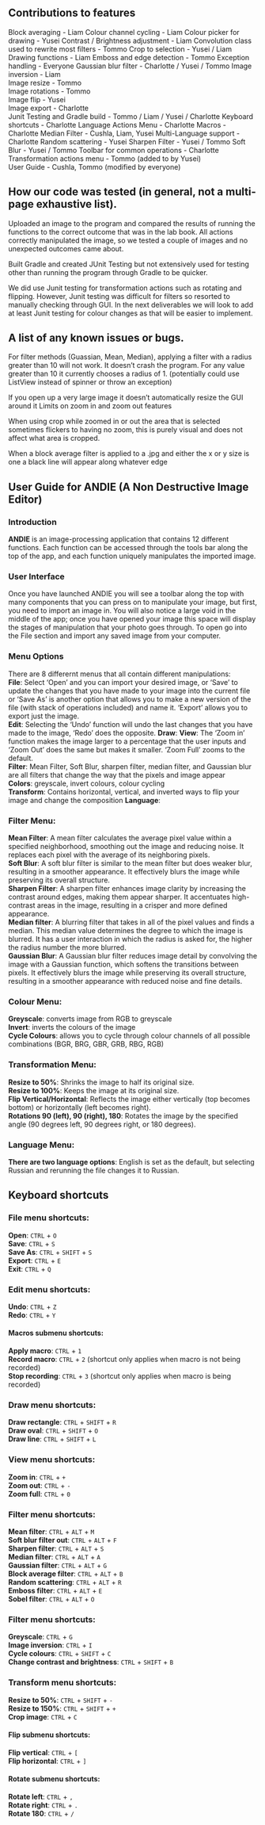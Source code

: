 ## Contributions to features
Block averaging - Liam
Colour channel cycling - Liam 
Colour picker for drawing - Yusei
Contrast / Brightness adjustment - Liam 
Convolution class used to rewrite most filters - Tommo
Crop to selection - Yusei / Liam
Drawing functions - Liam
Emboss and edge detection - Tommo
Exception handling - Everyone
Gaussian blur filter - Charlotte / Yusei / Tommo
Image inversion - Liam  
Image resize - Tommo  
Image rotations - Tommo  
Image flip - Yusei  
Image export - Charlotte  
Junit Testing and Gradle build  - Tommo / Liam / Yusei / Charlotte
Keyboard shortcuts - Charlotte
Language Actions Menu - Charlotte 
Macros - Charlotte
Median Filter - Cushla, Liam, Yusei
Multi-Language support - Charlotte 
Random scattering - Yusei
Sharpen Filter - Yusei / Tommo
Soft Blur - Yusei / Tommo
Toolbar for common operations - Charlotte
Transformation actions menu - Tommo (added to by Yusei)  
User Guide - Cushla, Tommo (modified by everyone)  


## How our code was tested (in general, not a multi-page exhaustive list).
Uploaded an image to the program and compared the results of running the functions to the correct outcome that was in the lab book. All actions correctly manipulated the image, so we tested a couple of images and no unexpected outcomes came about. 

Built Gradle and created JUnit Testing but not extensively used for testing other than running the program through Gradle to be quicker.

We did use Junit testing for transformation actions such as rotating and flipping. However, Junit testing was difficult for filters so resorted to manually checking through GUI. In the next deliverables we will look to add at least Junit testing for colour changes as that will be easier to implement.


## A list of any known issues or bugs.
For filter methods (Guassian, Mean, Median), applying a filter with a radius greater than 10 will not work. It doesn’t crash the program. For any value greater than 10 it currently chooses a radius of 1. (potentially could use ListView instead of spinner or throw an exception)  

If you open up a very large image it doesn’t automatically resize the GUI around it
Limits on zoom in and zoom out features  

When using crop while zoomed in or out the area that is selected sometimes flickers to having no zoom, this is purely visual and does not affect what area is cropped.

When a block average filter is applied to a .jpg and either the x or y size is one a black line will appear along whatever edge 


## User Guide for ANDIE (A Non Destructive Image Editor)
### Introduction
**ANDIE** is an image-processing application that contains 12 different functions. Each function can be accessed through the tools bar along the top of the app, and each function uniquely manipulates the imported image.  


### User Interface
Once you have launched ANDIE you will see a toolbar along the top with many components that you can press on to manipulate your image, but first, you need to import an image in. You will also notice a large void in the middle of the app; once you have opened your image this space will display the stages of manipulation that your photo goes through.  To open go into the File section and import any saved image from your computer.  


### Menu Options
There are 8 differernt menus that all contain different manipulations:  
**File**: Select ‘Open’ and you can import your desired image, or ‘Save’ to update the changes that you have made to your image into the current file or ‘Save As’ is another option that allows you to make a new version of the file (with stack of operations included) and name it. ‘Export’ allows you to export just the image.  
**Edit**: Selecting the ‘Undo’ function will undo the last changes that you have made to the image, ‘Redo’ does the opposite. 
**Draw**: 
**View**: The ‘Zoom in’ function makes the image larger to a percentage that the user inputs and ‘Zoom Out’ does the same but makes it smaller. ‘Zoom Full’ zooms to the default.   
**Filter**: Mean Filter, Soft Blur, sharpen filter, median filter, and Gaussian blur are all filters that change the way that the pixels and image appear  
**Colors**: greyscale, invert colours, colour cycling  
**Transform**: Contains horizontal, vertical, and inverted ways to flip your image and change the composition
**Language**: 


### Filter Menu:  
**Mean Filter**: A mean filter calculates the average pixel value within a specified neighborhood, smoothing out the image and reducing noise. It replaces each pixel with the average of its neighboring pixels.  
**Soft Blur**: A soft blur filter is similar to the mean filter but does weaker blur, resulting in a smoother appearance. It effectively blurs the image while preserving its overall structure.  
**Sharpen Filter**: A sharpen filter enhances image clarity by increasing the contrast around edges, making them appear sharper. It accentuates high-contrast areas in the image, resulting in a crisper and more defined appearance.  
**Median filter**: A blurring filter that takes in all of the pixel values and finds a median. This median value determines the degree to which the image is blurred. It has a user interaction in which the radius is asked for, the higher the radius number the more blurred.  
**Gaussian Blur**: A Gaussian blur filter reduces image detail by convolving the image with a Gaussian function, which softens the transitions between pixels. It effectively blurs the image while preserving its overall structure, resulting in a smoother appearance with reduced noise and fine details.  


### Colour Menu:
**Greyscale**: converts image from RGB to greyscale  
**Invert**: inverts the colours of the image  
**Cycle Colours**: allows you to cycle through colour channels of all possible combinations (BGR, BRG, GBR, GRB, RBG, RGB)  

### Transformation Menu: 
**Resize to 50%**: Shrinks the image to half its original size.  
**Resize to 100%**: Keeps the image at its original size.   
**Flip Vertical/Horizontal**: Reflects the image either vertically (top becomes bottom) or horizontally (left becomes right).  
**Rotations 90 (left), 90 (right), 180**: Rotates the image by the specified angle (90 degrees left, 90 degrees right, or 180 degrees).  

### Language Menu: 
**There are two language options**: English is set as the default, but selecting Russian and rerunning the file changes it to Russian.  



## Keyboard shortcuts
### File menu shortcuts:
**Open**: `CTRL` + `O`<br>
**Save**: `CTRL` + `S` <br>
**Save As**: `CTRL` + `SHIFT` + `S` <br>
**Export**: `CTRL` + `E` <br>
**Exit**: `CTRL` + `Q` <br>

### Edit menu shortcuts:
**Undo**: `CTRL` + `Z` <br>
**Redo**: `CTRL` + `Y` <br>

#### Macros submenu shortcuts:
**Apply macro**: `CTRL` + `1` <br>
**Record macro**: `CTRL` + `2` (shortcut only applies when macro is not being recorded) <br>
**Stop recording**: `CTRL` + `3` (shortcut only applies when macro is  being recorded) <br>

### Draw menu shortcuts: 
**Draw rectangle**: `CTRL` + `SHIFT` + `R` <br>
**Draw oval**: `CTRL` + `SHIFT` + `O` <br>
**Draw line**: `CTRL` + `SHIFT` + `L` <br>

### View menu shortcuts:
**Zoom in**: `CTRL` + `+` <br>
**Zoom out**: `CTRL` + `-` <br>
**Zoom full**: `CTRL` + `0` <br>

### Filter menu shortcuts:
**Mean filter**: `CTRL` + `ALT` + `M` <br>
**Soft blur filter out**: `CTRL` + `ALT` + `F` <br>
**Sharpen filter**: `CTRL` + `ALT` + `S` <br>
**Median filter**: `CTRL` + `ALT` + `A` <br>
**Gaussian filter**: `CTRL` + `ALT` + `G` <br>
**Block average filter**: `CTRL` + `ALT` + `B` <br>
**Random scattering**: `CTRL` + `ALT` + `R` <br>
**Emboss filter**: `CTRL` + `ALT` + `E`<br>
**Sobel filter**: `CTRL` + `ALT` + `O` <br>

### Filter menu shortcuts:
**Greyscale**: `CTRL` + `G` <br>
**Image inversion**: `CTRL` + `I` <br>
**Cycle colours**: `CTRL` + `SHIFT` + `C` <br>
**Change contrast and brightness**: `CTRL` + `SHIFT` + `B` <br>

### Transform menu shortcuts:
**Resize to 50%**: `CTRL` + `SHIFT` + `-` <br>
**Resize to 150%**: `CTRL` + `SHIFT` + `+` <br>
**Crop image**: `CTRL` + `C`<br>
#### Flip submenu shortcuts:
**Flip vertical**: `CTRL` + `[` <br>
**Flip horizontal**: `CTRL` + `]` <br>
#### Rotate submenu shortcuts:
**Rotate left**: `CTRL` + `,` <br>
**Rotate right**: `CTRL` + `.` <br>
**Rotate 180**: `CTRL` + `/` <br>

